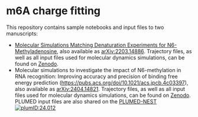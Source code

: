 # m6A charge fitting

This repository contains sample notebooks and input files to two manuscripts:

- [Molecular Simulations Matching Denaturation Experiments for N6-Methyladenosine](https://doi.org/10.1021/acscentsci.2c00565), also available as [arXiv:2203.14886](https://arxiv.org/abs/2203.14886). Trajectory files, as well as all input files used for molecular dynamics simulations, can be found on [Zenodo](https://zenodo.org/records/6498021).
- Molecular simulations to investigate the impact of N6-methylation in RNA recognition: Improving accuracy and precision of binding free energy prediction (https://pubs.acs.org/doi/10.1021/acs.jpcb.4c03397), also available as [arXiv:2404.14821](https://arxiv.org/abs/2404.14821). Trajectory files, as well as all input files used for molecular dynamics simulations, can be found on [Zenodo](https://zenodo.org/doi/10.5281/zenodo.11002097). PLUMED input files are also shared on the [PLUMED-NEST](https://www.plumed-nest.org) [![plumID:24.012](https://www.plumed-nest.org/eggs/24/012/badge.svg)](https://www.plumed-nest.org/eggs/24/012/)

